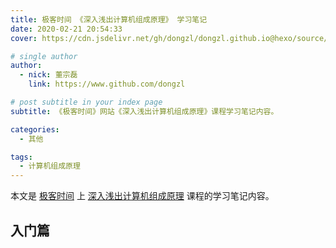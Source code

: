 ```yaml
---
title: 极客时间 《深入浅出计算机组成原理》 学习笔记
date: 2020-02-21 20:54:33
cover: https://cdn.jsdelivr.net/gh/dongzl/dongzl.github.io@hexo/source/images/cover/computer_composition.png

# single author
author:
  - nick: 董宗磊
    link: https://www.github.com/dongzl

# post subtitle in your index page
subtitle: 《极客时间》网站《深入浅出计算机组成原理》课程学习笔记内容。

categories: 
  - 其他

tags: 
  - 计算机组成原理
---
```


本文是 [极客时间](https://time.geekbang.org/) 上 [深入浅出计算机组成原理](https://time.geekbang.org/column/intro/170) 课程的学习笔记内容。

<!-- more -->

## 入门篇

### 